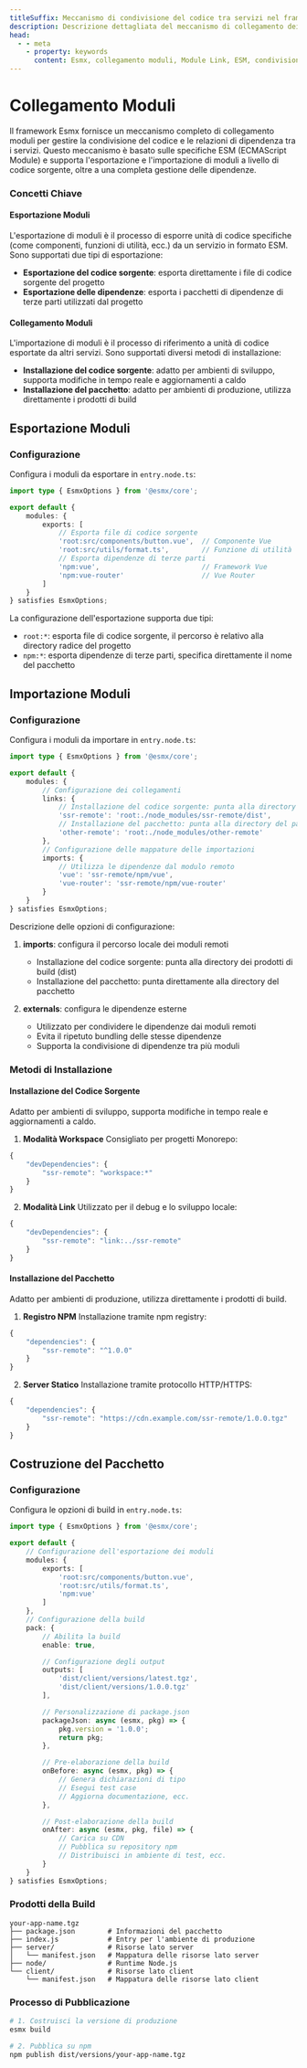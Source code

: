 ```yaml
---
titleSuffix: Meccanismo di condivisione del codice tra servizi nel framework Esmx
description: Descrizione dettagliata del meccanismo di collegamento dei moduli nel framework Esmx, inclusa la condivisione del codice tra servizi, la gestione delle dipendenze e l'implementazione delle specifiche ESM, per aiutare gli sviluppatori a costruire applicazioni micro-frontend efficienti.
head:
  - - meta
    - property: keywords
      content: Esmx, collegamento moduli, Module Link, ESM, condivisione codice, gestione dipendenze, micro-frontend
---
```


# Collegamento Moduli

Il framework Esmx fornisce un meccanismo completo di collegamento moduli per gestire la condivisione del codice e le relazioni di dipendenza tra i servizi. Questo meccanismo è basato sulle specifiche ESM (ECMAScript Module) e supporta l'esportazione e l'importazione di moduli a livello di codice sorgente, oltre a una completa gestione delle dipendenze.

### Concetti Chiave

#### Esportazione Moduli
L'esportazione di moduli è il processo di esporre unità di codice specifiche (come componenti, funzioni di utilità, ecc.) da un servizio in formato ESM. Sono supportati due tipi di esportazione:
- **Esportazione del codice sorgente**: esporta direttamente i file di codice sorgente del progetto
- **Esportazione delle dipendenze**: esporta i pacchetti di dipendenze di terze parti utilizzati dal progetto

#### Collegamento Moduli
L'importazione di moduli è il processo di riferimento a unità di codice esportate da altri servizi. Sono supportati diversi metodi di installazione:
- **Installazione del codice sorgente**: adatto per ambienti di sviluppo, supporta modifiche in tempo reale e aggiornamenti a caldo
- **Installazione del pacchetto**: adatto per ambienti di produzione, utilizza direttamente i prodotti di build

## Esportazione Moduli

### Configurazione

Configura i moduli da esportare in `entry.node.ts`:

```ts title="src/entry.node.ts"
import type { EsmxOptions } from '@esmx/core';

export default {
    modules: {
        exports: [
            // Esporta file di codice sorgente
            'root:src/components/button.vue',  // Componente Vue
            'root:src/utils/format.ts',        // Funzione di utilità
            // Esporta dipendenze di terze parti
            'npm:vue',                         // Framework Vue
            'npm:vue-router'                   // Vue Router
        ]
    }
} satisfies EsmxOptions;
```

La configurazione dell'esportazione supporta due tipi:
- `root:*`: esporta file di codice sorgente, il percorso è relativo alla directory radice del progetto
- `npm:*`: esporta dipendenze di terze parti, specifica direttamente il nome del pacchetto

## Importazione Moduli

### Configurazione

Configura i moduli da importare in `entry.node.ts`:

```ts title="src/entry.node.ts"
import type { EsmxOptions } from '@esmx/core';

export default {
    modules: {
        // Configurazione dei collegamenti
        links: {
            // Installazione del codice sorgente: punta alla directory dei prodotti di build
            'ssr-remote': 'root:./node_modules/ssr-remote/dist',
            // Installazione del pacchetto: punta alla directory del pacchetto
            'other-remote': 'root:./node_modules/other-remote'
        },
        // Configurazione delle mappature delle importazioni
        imports: {
            // Utilizza le dipendenze dal modulo remoto
            'vue': 'ssr-remote/npm/vue',
            'vue-router': 'ssr-remote/npm/vue-router'
        }
    }
} satisfies EsmxOptions;
```

Descrizione delle opzioni di configurazione:
1. **imports**: configura il percorso locale dei moduli remoti
   - Installazione del codice sorgente: punta alla directory dei prodotti di build (dist)
   - Installazione del pacchetto: punta direttamente alla directory del pacchetto

2. **externals**: configura le dipendenze esterne
   - Utilizzato per condividere le dipendenze dai moduli remoti
   - Evita il ripetuto bundling delle stesse dipendenze
   - Supporta la condivisione di dipendenze tra più moduli

### Metodi di Installazione

#### Installazione del Codice Sorgente
Adatto per ambienti di sviluppo, supporta modifiche in tempo reale e aggiornamenti a caldo.

1. **Modalità Workspace**
Consigliato per progetti Monorepo:
```ts title="package.json"
{
    "devDependencies": {
        "ssr-remote": "workspace:*"
    }
}
```

2. **Modalità Link**
Utilizzato per il debug e lo sviluppo locale:
```ts title="package.json"
{
    "devDependencies": {
        "ssr-remote": "link:../ssr-remote"
    }
}
```

#### Installazione del Pacchetto
Adatto per ambienti di produzione, utilizza direttamente i prodotti di build.

1. **Registro NPM**
Installazione tramite npm registry:
```ts title="package.json"
{
    "dependencies": {
        "ssr-remote": "^1.0.0"
    }
}
```

2. **Server Statico**
Installazione tramite protocollo HTTP/HTTPS:
```ts title="package.json"
{
    "dependencies": {
        "ssr-remote": "https://cdn.example.com/ssr-remote/1.0.0.tgz"
    }
}
```

## Costruzione del Pacchetto

### Configurazione

Configura le opzioni di build in `entry.node.ts`:

```ts title="src/entry.node.ts"
import type { EsmxOptions } from '@esmx/core';

export default {
    // Configurazione dell'esportazione dei moduli
    modules: {
        exports: [
            'root:src/components/button.vue',
            'root:src/utils/format.ts',
            'npm:vue'
        ]
    },
    // Configurazione della build
    pack: {
        // Abilita la build
        enable: true,

        // Configurazione degli output
        outputs: [
            'dist/client/versions/latest.tgz',
            'dist/client/versions/1.0.0.tgz'
        ],

        // Personalizzazione di package.json
        packageJson: async (esmx, pkg) => {
            pkg.version = '1.0.0';
            return pkg;
        },

        // Pre-elaborazione della build
        onBefore: async (esmx, pkg) => {
            // Genera dichiarazioni di tipo
            // Esegui test case
            // Aggiorna documentazione, ecc.
        },

        // Post-elaborazione della build
        onAfter: async (esmx, pkg, file) => {
            // Carica su CDN
            // Pubblica su repository npm
            // Distribuisci in ambiente di test, ecc.
        }
    }
} satisfies EsmxOptions;
```

### Prodotti della Build

```
your-app-name.tgz
├── package.json        # Informazioni del pacchetto
├── index.js            # Entry per l'ambiente di produzione
├── server/             # Risorse lato server
│   └── manifest.json   # Mappatura delle risorse lato server
├── node/               # Runtime Node.js
└── client/             # Risorse lato client
    └── manifest.json   # Mappatura delle risorse lato client
```

### Processo di Pubblicazione

```bash
# 1. Costruisci la versione di produzione
esmx build

# 2. Pubblica su npm
npm publish dist/versions/your-app-name.tgz
```